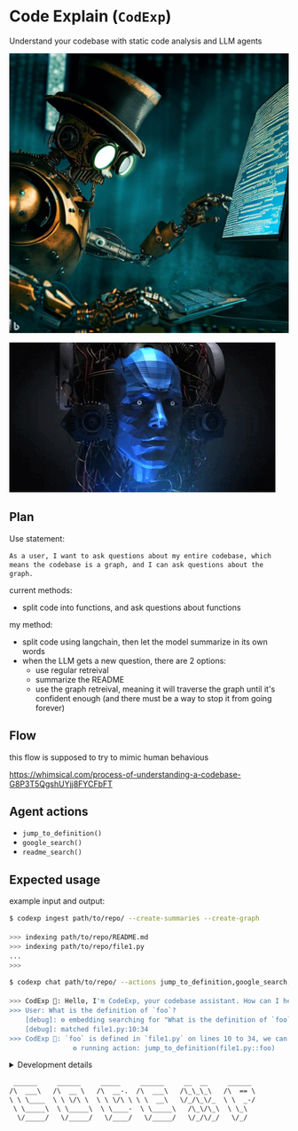 # Code Explain (`CodExp`)



Understand your codebase with static code analysis and LLM agents

![](assets/codexp.jfif)

![](assets/termination.gif)

## Plan

Use statement:

```
As a user, I want to ask questions about my entire codebase, which means the codebase is a graph, and I can ask questions about the graph.
```

current methods:
- split code into functions, and ask questions about functions

my method:
- split code using langchain, then let the model summarize in its own words
- when the LLM gets a new question, there are 2 options:
    - use regular retreival
    - summarize the README
    - use the graph retreival, meaning it will traverse the graph until it's confident enough (and there must be a way to stop it from going forever)

## Flow

this flow is supposed to try to mimic human behavious

https://whimsical.com/process-of-understanding-a-codebase-G8P3T5QgshUYjj8FYCFbFT


## Agent actions

- `jump_to_definition()`
- `google_search()`
- `readme_search()`

## Expected usage

example input and output:

```sh
$ codexp ingest path/to/repo/ --create-summaries --create-graph

>>> indexing path/to/repo/README.md
>>> indexing path/to/repo/file1.py
...
>>>
```


```sh
$ codexp chat path/to/repo/ --actions jump_to_definition,google_search,readme_search

>>> CodExp 🤖: Hello, I'm CodeExp, your codebase assistant. How can I help you?
>>> User: What is the definition of `foo`?
    [debug]: ⚙ embedding searching for "What is the definition of `foo`?"
    [debug]: matched file1.py:10:34
>>> CodExp 🤖: `foo` is defined in `file1.py` on lines 10 to 34, we can see that it calls `bar()`, and bar.
                ⚙ running action: jump_to_definition(file1.py::foo)
```

<details>
  <summary>Development details</summary>
  
## Resources

- [ ] https://python.langchain.com/docs/use_cases/code
- [ ] https://python.langchain.com/docs/use_cases/code/twitter-the-algorithm-analysis-deeplake
- [ ] https://python.langchain.com/docs/use_cases/code/code-analysis-deeplake
- [ ] https://medium.com/@neviogomez91/analyze-your-code-with-a-local-gpt-model-using-langchain-chroma-dd869d3fcdfa

useful repos:
- https://github.com/Ngz91/Eunomia (garbage code, only works on windows and even then it doesn't work, but useful as a baseline)
- https://github.com/PromtEngineer/localGPT run QA with local LLMs, useful that it has a web UI as well

## TODO

- [ ] CLI
- [ ] benchmarks against other code understanding repos. Axis: speed, accuracy, language support, ease of use
    - [ ] Eunomia
    - [ ] copying and pastingi to GPT4
    - [ ] GitHub Copilot X
- [ ] UI
- [ ] visualizing the codebase https://markgacoka.medium.com/how-to-visualize-your-codebase-7c4c4d948141
- [ ] 

</details>


```
 ______     ______     _____     ______     __  __     ______  
/\  ___\   /\  __ \   /\  __-.  /\  ___\   /\_\_\_\   /\  == \ 
\ \ \____  \ \ \/\ \  \ \ \/\ \ \ \  __\   \/_/\_\/_  \ \  _-/ 
 \ \_____\  \ \_____\  \ \____-  \ \_____\   /\_\/\_\  \ \_\   
  \/_____/   \/_____/   \/____/   \/_____/   \/_/\/_/   \/_/   
```

